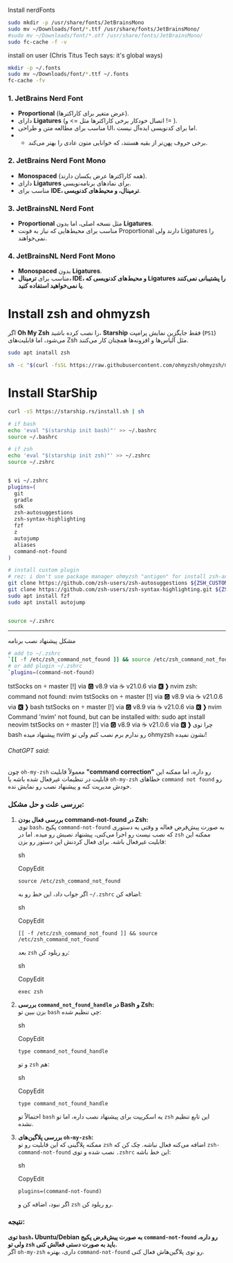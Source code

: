 
Install nerdFonts
```bash
sudo mkdir -p /usr/share/fonts/JetBrainsMono
sudo mv ~/Downloads/font/*.ttf /usr/share/fonts/JetBrainsMono/
#sudo mv ~/Downloads/font/*.otf /usr/share/fonts/JetBrainsMono/
sudo fc-cache -f -v
```

install on user (Chris Titus Tech says: it's global ways)
```bash
mkdir -p ~/.fonts
sudo mv ~/Downloads/font/*.ttf ~/.fonts
fc-cache -fv

```


### 1. JetBrains Nerd Font

- **Proportional** (عرض متغیر برای کاراکترها).
- دارای **Ligatures** (اتصال خودکار برخی کاراکترها مثل => و != ).
- مناسب برای مطالعه متن و طراحی UI، اما برای کدنویسی ایده‌آل نیست.
- - برخی حروف پهن‌تر از بقیه هستند، که خوانایی متون عادی را بهتر می‌کند.

### 2. JetBrains Nerd Font Mono

- **Monospaced** (همه کاراکترها عرض یکسان دارند).
- دارای **Ligatures** برای نمادهای برنامه‌نویسی.
- مناسب برای **IDE، ترمینال، و محیط‌های کدنویسی**.

### 3. JetBrainsNL Nerd Font

- **Proportional** مثل نسخه اصلی، اما بدون **Ligatures**.
- مناسب برای محیط‌هایی که نیاز به فونت Proportional دارند ولی Ligatures را نمی‌خواهند.

### 4. JetBrainsNL Nerd Font Mono

- **Monospaced** بدون **Ligatures**.
- مناسب برای **ترمینال، IDE، و محیط‌های کدنویسی که Ligatures را پشتیبانی نمی‌کنند یا نمی‌خواهید استفاده کنید**.



# Install zsh and ohmyzsh
اگر **Oh My Zsh** را نصب کرده باشید، **Starship** فقط جایگزین نمایش پرامپت (`PS1`) می‌شود، اما قابلیت‌های Zsh مثل آلیاس‌ها و افزونه‌ها همچنان کار می‌کنند.

```bash
sudo apt inatall zsh

sh -c "$(curl -fsSL https://raw.githubusercontent.com/ohmyzsh/ohmyzsh/master/tools/install.sh)"


```
# Install StarShip
```bash
curl -sS https://starship.rs/install.sh | sh

# if bash
echo 'eval "$(starship init bash)"' >> ~/.bashrc
source ~/.bashrc

# if zsh
echo 'eval "$(starship init zsh)"' >> ~/.zshrc
source ~/.zshrc


$ vi ~/.zshrc
plugins=(
  git
  gradle
  sdk
  zsh-autosuggestions
  zsh-syntax-highlighting
  fzf
  z
  autojump
  aliases
  command-not-found
)

# install custom plugin
# rez: i don't use package manager ohmyzsh "antigen" for install zsh-autosuggestions, zsh-syntax-highlighting
git clone https://github.com/zsh-users/zsh-autosuggestions ${ZSH_CUSTOM:-~/.oh-my-zsh/custom}/plugins/zsh-autosuggestions
git clone https://github.com/zsh-users/zsh-syntax-highlighting.git ${ZSH_CUSTOM:-~/.oh-my-zsh/custom}/plugins/zsh-syntax-highlighting
sudo apt install fzf
sudo apt install autojump


source ~/.zshrc

```


---

مشکل پیشنهاد نصب برنامه 
```bash
# add to ~/.zshrc
`[[ -f /etc/zsh_command_not_found ]] && source /etc/zsh_command_not_found`
# or add plugin ~/.zshrc
`plugins=(command-not-found)
```


tstSocks on  master [!] via 🅶 v8.9 via ☕ v21.0.6 via 🅺 ❯ nvim zsh: command not found: nvim tstSocks on  master [!] via 🅶 v8.9 via ☕ v21.0.6 via 🅺 ❯ bash tstSocks on  master [!] via 🅶 v8.9 via ☕ v21.0.6 via 🅺 ❯ nvim Command 'nvim' not found, but can be installed with: sudo apt install neovim tstSocks on  master [!] via 🅶 v8.9 via ☕ v21.0.6 via 🅺 ❯ چرا توی bash پیشنهاد میده nvim رو ندارم برم نصب کنم ولی تو ohmyzsh نشون نمیده!

###### ChatGPT said:

چون `oh-my-zsh` معمولاً قابلیت **"command correction"** رو داره، اما ممکنه این قابلیت در تنظیمات غیرفعال شده باشه یا `oh-my-zsh` خطاهای `command not found` رو خودش مدیریت کنه و پیشنهاد نصب رو نمایش نده.

### بررسی علت و حل مشکل:

1. **بررسی فعال بودن command-not-found در Zsh:**  
    توی `bash`، پکیج `command-not-found` به صورت پیش‌فرض فعاله و وقتی یه دستوری که نصب نیست رو اجرا می‌کنی، پیشنهاد نصبش رو میده. اما در `zsh` ممکنه این قابلیت غیرفعال باشه. برای فعال کردنش این دستور رو بزن:
    
    sh
    
    CopyEdit
    
    `source /etc/zsh_command_not_found`
    
    اگر جواب داد، این خط رو به `~/.zshrc` اضافه کن:
    
    sh
    
    CopyEdit
    
    `[[ -f /etc/zsh_command_not_found ]] && source /etc/zsh_command_not_found`
    
    بعد `zsh` رو ریلود کن:
    
    sh
    
    CopyEdit
    
    `exec zsh`
    
2. **بررسی `command_not_found_handle` در Bash و Zsh:**  
    بزن ببین تو `bash` چی تنظیم شده:
    
    sh
    
    CopyEdit
    
    `type command_not_found_handle`
    
    و تو `zsh` هم:
    
    sh
    
    CopyEdit
    
    `type command_not_found_handle`
    
    احتمالاً تو `bash` یه اسکریپت برای پیشنهاد نصب داره، اما تو `zsh` این تابع تنظیم نشده.
    
3. **بررسی پلاگین‌های `oh-my-zsh`:**  
    ممکنه پلاگینی که این قابلیت رو تو `zsh` اضافه می‌کنه فعال نباشه. چک کن که `zsh-command-not-found` نصب شده و توی `.zshrc` این خط باشه:
    
    sh
    
    CopyEdit
    
    `plugins=(command-not-found)`
    
    اگر نبود، اضافه کن و `zsh` رو ریلود کن.
    

### نتیجه:

**توی `bash`، Ubuntu/Debian به صورت پیش‌فرض پکیج `command-not-found` رو داره، ولی تو `zsh` باید به صورت دستی فعالش کنی.**  
اگر `oh-my-zsh` داری، بهتره `command-not-found` رو توی پلاگین‌هاش فعال کنی.


